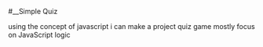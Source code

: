 #__Simple Quiz

using the concept of javascript i can make a project quiz game
mostly focus on JavaScript logic 
